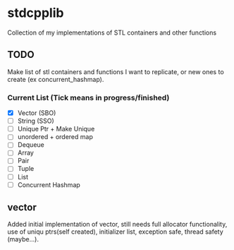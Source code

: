 # stdcpplib
Collection of my implementations of STL containers and other functions

## TODO
Make list of stl containers and functions I want to replicate, or new ones to create (ex concurrent_hashmap).


### Current List (Tick means in progress/finished)
- [X] Vector (SBO)
- [ ] String (SSO)
- [ ] Unique Ptr + Make Unique
- [ ] unordered + ordered map
- [ ] Dequeue
- [ ] Array
- [ ] Pair
- [ ] Tuple
- [ ] List
- [ ] Concurrent Hashmap

## vector
Added initial implementation of vector, still needs full allocator functionality, use of uniqu ptrs(self created), initializer list, exception safe, thread safety (maybe...).



